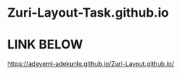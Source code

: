 # Zuri-Layout-Task.github.io
# LINK BELOW
https://adeyemi-adekunle.github.io/Zuri-Layout.github.io/
 
